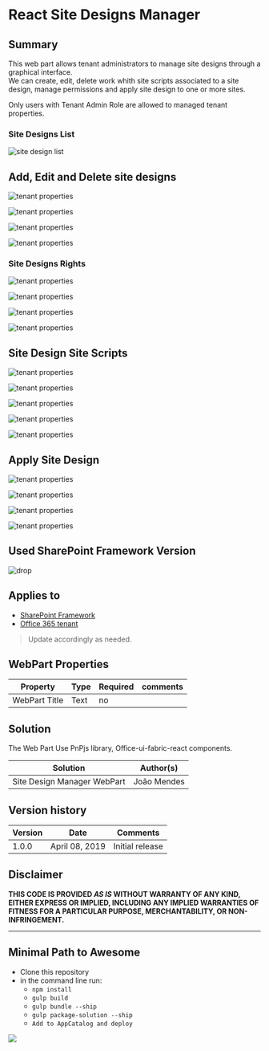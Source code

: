 # React Site Designs Manager 

## Summary
This web part allows tenant administrators to manage site designs through a graphical interface.  
We can create, edit, delete work whith site scripts associated to a site design, manage permissions and apply site design to one or more sites.

Only users with Tenant Admin Role are allowed to managed tenant properties. 

###  Site Designs List

![site design list](/assets/screen1.jpg)

## Add, Edit and Delete site designs

![tenant properties](/assets/screen2.jpg)  


![tenant properties](/assets/screen3.jpg)  


![tenant properties](/assets/screen3.1.jpg) 


![tenant properties](/assets/screen4.jpg)  


### Site Designs Rights

![tenant properties](/assets/screen5.jpg)  


![tenant properties](/assets/screen6.jpg)  


![tenant properties](/assets/screen7.jpg)  


![tenant properties](/assets/screen8.jpg)  


## Site Design Site Scripts

![tenant properties](/assets/screen9.jpg)  


![tenant properties](/assets/screen10.jpg)  


![tenant properties](/assets/screen11.jpg)  


![tenant properties](/assets/screen12.jpg)  


![tenant properties](/assets/screen13.jpg)  



## Apply Site Design

![tenant properties](/assets/screen14.jpg)  


![tenant properties](/assets/screen15.jpg)  


![tenant properties](/assets/screen16.jpg)  


![tenant properties](/assets/screen17.jpg)  


 



## Used SharePoint Framework Version 
![drop](https://img.shields.io/badge/version-GA-green.svg)

## Applies to

* [SharePoint Framework](https:/dev.office.com/sharepoint)
* [Office 365 tenant](https://dev.office.com/sharepoint/docs/spfx/set-up-your-development-environment)

> Update accordingly as needed.

## WebPart Properties
 
Property |Type|Required| comments
--------------------|----|--------|----------
WebPart Title| Text| no|
 

## Solution
The Web Part Use PnPjs library, Office-ui-fabric-react components.

Solution|Author(s)
--------|---------
Site Design Manager WebPart|João Mendes

## Version history

Version|Date|Comments
-------|----|--------
1.0.0|April 08, 2019|Initial release

## Disclaimer
**THIS CODE IS PROVIDED *AS IS* WITHOUT WARRANTY OF ANY KIND, EITHER EXPRESS OR IMPLIED, INCLUDING ANY IMPLIED WARRANTIES OF FITNESS FOR A PARTICULAR PURPOSE, MERCHANTABILITY, OR NON-INFRINGEMENT.**

---

## Minimal Path to Awesome

- Clone this repository
- in the command line run:
  - `npm install`
  - `gulp build`
  - `gulp bundle --ship`
  - `gulp package-solution --ship`
  - `Add to AppCatalog and deploy`




<img src="https://telemetry.sharepointpnp.com/sp-dev-fx-webparts/samples/readme-template" />
